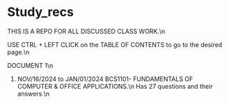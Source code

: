 # Study_recs
THIS IS A REPO FOR ALL DISCUSSED CLASS WORK.\n 

USE CTRL + LEFT CLICK on the TABLE OF CONTENTS to go to the desired page.\n

DOCUMENT 1\n 

1. NOV/16/2024 to JAN/01/2024 BCS1101- FUNDAMENTALS OF COMPUTER & OFFICE APPLICATIONS.\n
		Has 27 questions and their answers.\n
